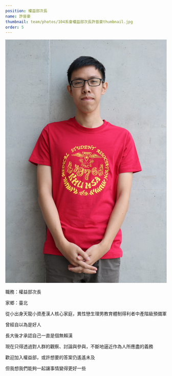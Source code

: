 ```yaml
---
position: 權益部次長
name: 許晉豪
thumbnail: team/photos/104系會權益部次長許晉豪thumbnail.jpg
order: 5
---
```

![104系會權益部次長許晉豪](photos/104系會權益部次長許晉豪full.jpg)

職務：權益部次長

家鄉：臺北

從小出身天龍小資產漢人核心家庭，異性戀生理男教育體制得利者中產階級預備軍

曾經自以為是好人

長大後才承認自己一直是個無賴漢

現在只得透過對人群的觀察、討論與參與，不斷地逼近作為人所應盡的義務

歡迎加入權益部，或許想要的答案仍遙遙未及

但我想我們能夠一起讓事情變得更好一些

